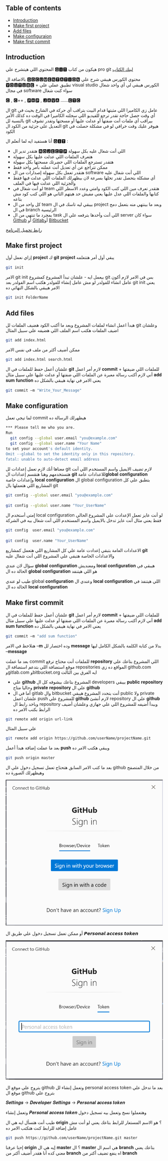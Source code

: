 ## Table of contents
- [Introduction](#Introduction)
- [Make first project](#Make-first-project)
- [Add files](#Add-files)
- [Make configuraion](#Make-configuration)
- [Make first commit](#Make-first-commit)

## Introduction

المحتوي اللي هيتشرح علي 🅶🅸🆃 هيكون من كتاب pro git 
[لينك الكتاب](https://link.springer.com/book/10.1007/978-1-4842-0076-6 )


بالاضافة ال 🅳🅾🅲🆄🅼🅴🅽🆃🅰🆃🅸🅾🅽 
محتوي الكورس  هيبقي  شرح علي 🆈🅾🆄🆃🆄🅱🅴 + تطبيق عملي علي visual studio 
الكورس هيبقي لي أي واحد شغال في مجال software سواء كنت شغال

 🅲 , 🅲++ , 🅿🅷🅿 , 🅹🅰🆅🅰 ……🅴🆃🅲


  

ال git عامل زي الكاميرا اللي مثبتها قدام البيت بتراقب أي حركة في الشارع بحيث في أي وقت حصل حاجة تقدر ترجع للفيديو اللي سجلته الكاميرا في الوقت ده كذلك الأمر بالنسبة لل  git بيراقب أي ملفات أنت ضفتها أو عدلت عليها أو مسحتها وتقدر تشوف التعديل علي جزئية من الكود ال git هيوفر عليك وقت خرافي لو في مشكلة حصلت في الكود

أنا هستفيد ايه لما أتعلم ال 🅶🅸🆃 :
- هتقدر تدير ال 🆁🅾🅹🅴🅲🆃🅿 اللي أنت شغال عليه بكل سهولة
- هتعرف  الملفات اللي عدلت عليها بكل سهولة
- هتقدر تسترجع الملفات اللي حضرتك مسحتها بكل سهولة 
- ممكن تتراجع عن أي تعديل أنت عملته بأمر واحد فقط
- هتقدر تعمل بكل سهولة إصدارات من ال software اللي أنت شغال عليه
- أي مشكلة بتحصل تقدر تحلها بسرعة لان بيظهرلك الملفات اللي عدلت فيها فقط والجزئية اللي عدلت فيها في الملف
- لو أنت شغال في team هتقدر تعرف مين اللي كتب الكود وامتي وعدد الاسطر اللي كتابها والملفات اللي عدل عليها يعني مفيش حد هيتهم الثاني هو اللي كتب كود مش بتاعه
- كل واحد من ال team بيبقي ليه تاسك في ال project وبعد ما بينتهي منه بتعمل دمح في ال branch الرئيسية
- بمجرد ما تنتهي من ال task اللي أنت وأخدها بترفعه علي ال server سواء كان 
[Github](https://www.github.com/) أو [Gitlab](https://www.gitlab.com/)أو 
[Bitbucket](https://www.bitbucket.org/)

[رابط تحميل البرنامج](https://git-scm.com/download/win/)

## Make first project
إزاي نعمل أول 𝐩𝐫𝐨𝐣𝐞𝐜𝐭
ك 𝐠𝐢𝐭 𝐩𝐫𝐨𝐣𝐞𝐜𝐭 يبقي أول أمر هتتعلمه

```bash
git init
```

الامر git init بيعمل ايه - 
 علشان تبدأ المشروع كمشروع git  بس في الامر لازم أكون عامل انشاء للفولدر
 لو مش عامل إنشاء للفولدر هكتب اسم الفولدر بعد git init يعني الامر هيبقي بالشكل النهائي ده


```bash
git init FolderName
```

## Add files

هبدأ اعمل انشاء لملفات المشروع وبعد ما أكتب الكود هضيف الملفات لل git وعلشان اضيف الملفات هكتب اسم الملف  اللي هضيفه علي سبيل المثال

```bash
git add index.html
```

ممكن أضيف أكثر من ملف في نفس الامر

```bash
git add index.html search.html
```

علشان أعمل حفظ للملفات في ال 𝐠𝐢𝐭 لازم أمر اعمل 𝐜𝐨𝐦𝐦𝐢𝐭  للملفات اللي ضيفتها + أني لازم أكتب رسالة معبرة عن الملفات اللي ضفتها أو عدلت عليها علي سبيل مثال 𝐚𝐝𝐝 𝐬𝐮𝐦 𝐟𝐮𝐧𝐜𝐭𝐢𝐨𝐧 يعني الامر في نهاية هيبقي بالشكل ده

```bash
git commit –m "Write_Your_Message"
```

## Make configuration

لما تيجي تعمل commit هيظهرلك الرسالة ده

```bash
*** Please tell me who you are.
Run
  git config --global user.email "you@example.com"
  git config --global user.name "Your Name"
to set your account's default identity.
Omit --global to set the identity only in this repository.
fatal: unable to auto-detect email address
```

معناها أنك لازم تعمل إعدادات لل git لازم تضيف الايميل واسم المستخدم اللي أنت هتستخدمهم 
وهنا هنقسم إعدادات ال 𝐠𝐢𝐭 للاعدادات عامة𝐠𝐥𝐨𝐛𝐚𝐥 𝐜𝐨𝐧𝐟𝐢𝐠𝐮𝐫𝐚𝐭𝐢𝐨𝐧  وإعدادات خاصة 𝐥𝐨𝐜𝐚𝐥 𝐜𝐨𝐧𝐟𝐢𝐠𝐮𝐫𝐚𝐭𝐢𝐨𝐧 
ال global configuration بتطبق علي كل المشاريع اللي هتعملها بال  git 
```bash
git config --global user.email "you@example.com"

git config --global user.name "Your_UserName"
```

إمتي أستخدم ال local configuration لو أنت عايز تعمل الإعدادت علي المشروع الحالي فقط يعني مثال أنت عايز تدخل بالايميل واسم المستخدم اللي أنت شغال بيه في الشركة

```bash
git config  user.email "you@example.com"

git config  user.name "Your_UserName"
```

الاعدادات العامة بتبقي  إعدادت عامة علي كل المشاريع اللي هتعمل كمشاريع 𝐠𝐢𝐭   
والاعدادات الخاصة هتبقي علي المشروع اللي أنت شغال عليه

سؤال لان عندي 𝐠𝐥𝐨𝐛𝐚𝐥 𝐜𝐨𝐧𝐟𝐢𝐠𝐮𝐫𝐚𝐭𝐢𝐨𝐧 ومعنديش 𝐥𝐨𝐜𝐚𝐥 𝐜𝐨𝐧𝐟𝐢𝐠𝐮𝐫𝐚𝐭𝐢𝐨𝐧 هيبقي في الحالة ده ال  𝐠𝐥𝐨𝐛𝐚𝐥 𝐜𝐨𝐧𝐟𝐢𝐠𝐮𝐫𝐚𝐭𝐢𝐨𝐧 هو اللي هيتنفد

طيب لو عندي global 𝐜𝐨𝐧𝐟𝐢𝐠𝐮𝐫𝐚𝐭𝐢𝐨𝐧 وعندي ال 𝐥𝐨𝐜𝐚𝐥 𝐜𝐨𝐧𝐟𝐢𝐠𝐮𝐫𝐚𝐭𝐢𝐨𝐧 اللي هيتنفذ في الحالة ده ال 𝐥𝐨𝐜𝐚𝐥 𝐜𝐨𝐧𝐟𝐢𝐠𝐮𝐫𝐚𝐭𝐢𝐨𝐧 

## Make first commit
علشان أعمل حفظ للملفات في ال 𝐠𝐢𝐭 لازم أمر اعمل 𝐜𝐨𝐦𝐦𝐢𝐭  للملفات اللي ضيفتها + أني لازم أكتب رسالة معبرة عن الملفات اللي ضفتها أو عدلت عليها علي سبيل مثال 𝐚𝐝𝐝 𝐬𝐮𝐦 𝐟𝐮𝐧𝐜𝐭𝐢𝐨𝐧 يعني الامر في نهاية هيبقي بالشكل ده
```bash
git commit –m "add sum function"
```

هنلاحظ في الامر –𝐦 وده اختصار لل 𝐦𝐞𝐬𝐬𝐚𝐠𝐞 بدلا من كتابة الكلمة بالشكل الكامل ليها –𝐦𝐞𝐬𝐬𝐚𝐠𝐞

بعد ما عملت commit للملفات أنت محتاج ترفع 𝐫𝐞𝐩𝐨𝐬𝐢𝐭𝐨𝐫𝐲 اللي المشروع بتاعك علي موقع استضافة اللي بتدعم استضافة ال repositories المواقع ده زي github.com وgitlab.com  وbitbucket.org 
ايه الفرق بين الثالث 
-	علي 𝐠𝐢𝐭𝐡𝐮𝐛 المشروع بتاعك بيشوفه كل ال developers بيبقي 𝐩𝐮𝐛𝐥𝐢𝐜 𝐫𝐞𝐩𝐨𝐬𝐢𝐭𝐨𝐫𝐲 
وحاليا متاح 𝐩𝐫𝐢𝐯𝐚𝐭𝐞 𝐫𝐞𝐩𝐨𝐬𝐢𝐭𝐨𝐫𝐲 علي ال 𝐠𝐢𝐭𝐡𝐮𝐛 
- 	أما في ال gitlab وال bitbucket أنت بتحدد المشروع هيبقي public ولا private 
علشان اعمل push للمشروع علي 𝐠𝐢𝐭𝐡𝐮𝐛 لازم أنشئ repository علي ال 𝐠𝐢𝐭𝐡𝐮𝐛 وباخد رابط ال repository 
وببدأ أضيفه للمشروع اللي علي جهازي وعلشان أضيف الرابط بكتب الامر ده

```bash
git remote add origin url-link
```

علي سبيل المثال

```bash
git remote add origin https://github.com/userName/projectName.git
```


بعد ما عملت إضافة هبدأ أعمل 𝐩𝐮𝐬𝐡 ويبقي هكتب الامر ده 
```bash
git push origin master
```

بعد ما كتب  الامر السابق هتحتاج تعمل تسجيل دخول علي ال github  من خلال المتصفح وهيظهرلك الصورة ده

![SignIn screen](/img/login_screen.PNG)

أو ممكن تعمل تسجيل دخول علي طريق ال  𝙋𝙚𝙧𝙨𝙤𝙣𝙖𝙡 𝙖𝙘𝙘𝙚𝙨𝙨 𝙩𝙤𝙠𝙚𝙣 

![SignIn screen](/img/personal_access_token.PNG)

 بتروح علي موقع ال github وتعمل إنشاء لل personal access token بعد ما تدخل علي موقع ال github  بتروح علي 
 
𝑺𝒆𝒕𝒕𝒊𝒏𝒈𝒔 -> 𝑫𝒆𝒗𝒆𝒍𝒐𝒑𝒆𝒓 𝑺𝒆𝒕𝒕𝒊𝒏𝒈𝒔 -> 𝑷𝒆𝒓𝒔𝒐𝒏𝒂𝒍 𝒂𝒄𝒄𝒆𝒔𝒔 𝒕𝒐𝒌𝒆𝒏

وتعمل إنشاء 𝑷𝒆𝒓𝒔𝒐𝒏𝒂𝒍 𝒂𝒄𝒄𝒆𝒔𝒔 𝒕𝒐𝒌𝒆𝒏 وهتعملوا نسخ وتعمل بيه تسجيل دخول

طيب أنت هتسأل ايه هي ال 𝐨𝐫𝐢𝐠𝐢𝐧 ؟
هو الاسم المستعار للرابط بتاعك يعني لو أنت مش عامل إضافة للرابط كنت هتكتب الامر ده

```bash
git push https://github.com/userName/projectName.git master
```

إحنا عرفنا 𝐨𝐫𝐢𝐠𝐢𝐧 إيه هي ال 𝐦𝐚𝐬𝐭𝐞𝐫 ؟
ال 𝐦𝐚𝐬𝐭𝐞𝐫 هي اسم ال 𝐛𝐫𝐚𝐧𝐜𝐡 بتاعك يعني معني كده أنا هقدر أضيف أكتر من 𝐛𝐫𝐚𝐧𝐜𝐡 اه ينفع تضيف أكتر من 𝐛𝐫𝐚𝐧𝐜𝐡
